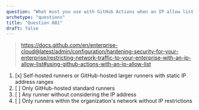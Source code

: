 ```yaml
---
question: "What must you use with GitHub Actions when an IP allow list is enabled?"
archetype: "questions"
title: "Question 081"
draft: false
---
```


> https://docs.github.com/en/enterprise-cloud@latest/admin/configuration/hardening-security-for-your-enterprise/restricting-network-traffic-to-your-enterprise-with-an-ip-allow-list#using-github-actions-with-an-ip-allow-list
1. [x] Self-hosted runners or GitHub-hosted larger runners with static IP address ranges
1. [ ] Only GitHub-hosted standard runners
1. [ ] Any runner without considering the IP address
1. [ ] Only runners within the organization's network without IP restrictions
